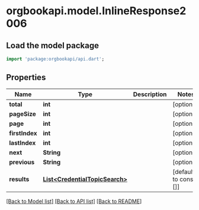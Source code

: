 # orgbookapi.model.InlineResponse2006

## Load the model package
```dart
import 'package:orgbookapi/api.dart';
```

## Properties
Name | Type | Description | Notes
------------ | ------------- | ------------- | -------------
**total** | **int** |  | [optional] 
**pageSize** | **int** |  | [optional] 
**page** | **int** |  | [optional] 
**firstIndex** | **int** |  | [optional] 
**lastIndex** | **int** |  | [optional] 
**next** | **String** |  | [optional] 
**previous** | **String** |  | [optional] 
**results** | [**List&lt;CredentialTopicSearch&gt;**](CredentialTopicSearch.md) |  | [default to const []]

[[Back to Model list]](../README.md#documentation-for-models) [[Back to API list]](../README.md#documentation-for-api-endpoints) [[Back to README]](../README.md)


